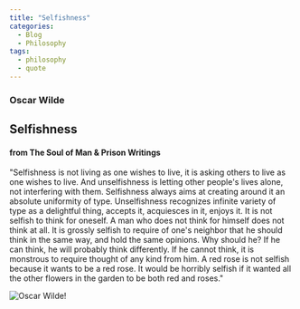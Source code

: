 ```yaml
---
title: "Selfishness"
categories:
  - Blog
  - Philosophy
tags:
  - philosophy
  - quote
---
```


### Oscar Wilde

## Selfishness

#### from The Soul of Man & Prison Writings

"Selfishness is not living as one wishes to live, it is asking others to live as one wishes to live. And unselfishness is letting other people's lives alone, not interfering with them. Selfishness always aims at creating around it an absolute uniformity of type. Unselfishness recognizes infinite variety of type as a delightful thing, accepts it, acquiesces in it, enjoys it. It is not selfish to think for oneself. A man who does not think for himself does not think at all. It is grossly selfish to require of one's neighbor that he should think in the same way, and hold the same opinions. Why should he? If he can think, he will probably think differently. If he cannot think, it is monstrous to require thought of any kind from him. A red rose is not selfish because it wants to be a red rose. It would be horribly selfish if it wanted all the other flowers in the garden to be both red and roses." 

![Oscar Wilde!](https://i.gr-assets.com/images/S/compressed.photo.goodreads.com/authors/1673611182i/3565._UX200_CR0,15,200,200_.jpg
 "Oscar Wilde")